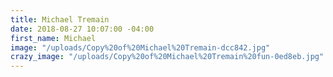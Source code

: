 ```yaml
---
title: Michael Tremain
date: 2018-08-27 10:07:00 -04:00
first_name: Michael
image: "/uploads/Copy%20of%20Michael%20Tremain-dcc842.jpg"
crazy_image: "/uploads/Copy%20of%20Michael%20Tremain%20fun-0ed8eb.jpg"
---
```


